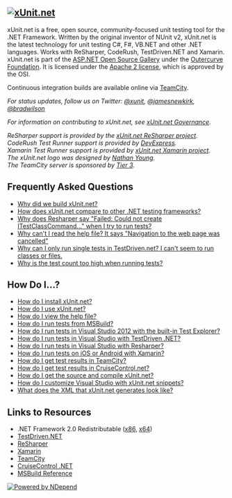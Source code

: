 ## <a href="https://github.com/xunit/xunit"><img src="https://raw.github.com/xunit/media/master/full-logo.png" title="xUnit.net" /></a>

xUnit.net is a free, open source, community-focused unit testing tool for the .NET Framework. 
Written by the original inventor of NUnit v2, xUnit.net is the latest technology for unit testing 
C#, F#, VB.NET and other .NET languages. Works with ReSharper, CodeRush, TestDriven.NET and Xamarin. 
xUnit.net is part of the [ASP.NET Open Source Gallery](http://www.outercurve.org/Galleries/ASPNETOpenSourceGallery) 
under the [Outercurve Foundation](http://www.outercurve.org/). It is licensed under the 
[Apache 2 license](http://opensource.org/licenses/Apache-2.0), which is approved by the OSI.

Continuous integration builds are available online via [TeamCity](http://teamcity.tier3.com/guestLogin.html?guest=1).

_For status updates, follow us on Twitter: [@xunit](https://twitter.com/xunit), [@jamesnewkirk](https://twitter.com/jamesnewkirk), [@bradwilson](https://twitter.com/bradwilson)_

_For information on contributing to xUnit.net, see [xUnit.net Governance](https://xunit.codeplex.com/wikipage?title=xUnit.net%20Governance)._

_ReSharper support is provided by the [xUnit.net ReSharper project](https://github.com/xunit/resharper-xunit)._<br>
_CodeRush Test Runner support is provided by [DevExpress](http://www.devexpress.com/)._<br>
_Xamarin Test Runner support is provided by [xUnit.net Xamarin project](https://github.com/xunit/xamarin.xunit)._<br>
_The xUnit.net logo was designed by [Nathan Young](http://flavors.me/nathanyoung)._<br>
_The TeamCity server is sponsored by [Tier 3](http://www.centurylinkcloud.com/)._

## Frequently Asked Questions

* [Why did we build xUnit.net?](http://xunit.codeplex.com/wikipage?title=WhyDidWeBuildXunit)
* [How does xUnit.net compare to other .NET testing frameworks?](http://xunit.codeplex.com/wikipage?title=Comparisons)
* [Why does Resharper say "Failed: Could not create ITestClassCommand..." when I try to run tests?](http://xunit.codeplex.com/wikipage?title=FaqResharper)
* [Why can't I read the help file? It says "Navigation to the web page was cancelled"](http://xunit.codeplex.com/wikipage?title=FaqHelpDownload)
* [Why can I only run single tests in TestDriven.net? I can't seem to run classes or files.](http://xunit.codeplex.com/wikipage?title=FaqTestDrivenNet)
* [Why is the test count too high when running tests?](http://xunit.codeplex.com/wikipage?title=FaqTestCount)

## How Do I...?

* [How do I install xUnit.net?](http://xunit.codeplex.com/wikipage?title=HowToInstall)
* [How do I use xUnit.net?](http://xunit.codeplex.com/wikipage?title=HowToUse)
* [How do I view the help file?](http://xunit.codeplex.com/wikipage?title=HowToViewHelp)
* [How do I run tests from MSBuild?](http://xunit.codeplex.com/wikipage?title=HowToUseMSBuild)
* [How do I run tests in Visual Studio 2012 with the built-in Test Explorer?](http://xunit.codeplex.com/wikipage?title=HowToUseVs2012)
* [How do I run tests in Visual Studio with TestDriven .NET?](http://xunit.codeplex.com/wikipage?title=HowToUseTdNet)
* [How do I run tests in Visual Studio with Resharper?](http://xunit.codeplex.com/wikipage?title=HowToUseResharper)
* [How do I run tests on iOS or Android with Xamarin?](https://github.com/xunit/xamarin.xunit)
* [How do I get test results in TeamCity?](http://xunit.codeplex.com/wikipage?title=HowToUseTeamCity)
* [How do I get test results in CruiseControl.net?](http://xunit.codeplex.com/wikipage?title=HowToUseCcNet)
* [How do I get the source and compile xUnit.net?](http://xunit.codeplex.com/wikipage?title=HowToCompile)
* [How do I customize Visual Studio with xUnit.net snippets?](http://xunit.codeplex.com/wikipage?title=VsSnippets)
* [What does the XML that xUnit.net generates look like?](http://xunit.codeplex.com/wikipage?title=XmlFormat)

## Links to Resources

* .NET Framework 2.0 Redistributable ([x86](http://www.microsoft.com/downloads/details.aspx?FamilyID=0856EACB-4362-4B0D-8EDD-AAB15C5E04F5&displaylang=en), [x64](http://www.microsoft.com/downloads/details.aspx?familyid=B44A0000-ACF8-4FA1-AFFB-40E78D788B00&displaylang=en))
* [TestDriven.NET](http://www.testdriven.net/)
* [ReSharper](http://www.jetbrains.com/resharper/)
* [Xamarin](http://xamarin.com/)
* [TeamCity](http://www.jetbrains.com/teamcity/index.html)
* [CruiseControl .NET](http://confluence.public.thoughtworks.org/display/CCNET)
* [MSBuild Reference](http://msdn.microsoft.com/en-us/library/0k6kkbsd.aspx)

<a href="http://www.NDepend.com"><img src="https://raw.github.com/xunit/media/master/powered-by-ndepend.png" title="Powered by NDepend" /></a>
